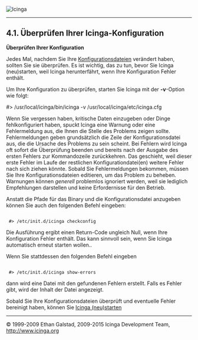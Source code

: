  ![Icinga](../images/logofullsize.png "Icinga") 

* * * * *

4.1. Überprüfen Ihrer Icinga-Konfiguration
------------------------------------------

**Überprüfen Ihrer Konfiguration**

Jedes Mal, nachdem Sie Ihre
[Konfigurationsdateien](config.md "3.1. Konfigurationsüberblick")
verändert haben, sollten Sie sie überprüfen. Es ist wichtig, das zu tun,
bevor Sie Icinga (neu)starten, weil Icinga herunterfährt, wenn Ihre
Konfiguration Fehler enthält.

Um Ihre Konfiguration zu überprüfen, starten Sie Icinga mit der
**-v**-Option wie folgt:

</code></pre> 
 #> /usr/local/icinga/bin/icinga -v /usr/local/icinga/etc/icinga.cfg
</code></pre>

Wenn Sie vergessen haben, kritische Daten einzugeben oder Dinge
fehlkonfiguriert haben, spuckt Icinga eine Warnung oder eine
Fehlermeldung aus, die Ihnen die Stelle des Problems zeigen sollte.
Fehlermeldungen geben grundsätzlich die Zeile der Konfigurationsdatei
aus, die die Ursache des Problems zu sein scheint. Bei Fehlern wird
Icinga oft sofort die Überprüfung beenden und bereits nach der Ausgabe
des ersten Fehlers zur Kommandozeile zurückkehren. Das geschieht, weil
dieser erste Fehler im Laufe der restlichen Konfigurationdatei(en)
weitere Fehler nach sich ziehen könnte. Sobald Sie Fehlermeldungen
bekommen, müssen Sie Ihre Konfigurationsdateien editieren, um das
Problem zu beheben. Warnungen können *generell* problemlos ignoriert
werden, weil sie lediglich Empfehlungen darstellen und keine
Erfordernisse für den Betrieb.

Anstatt die Pfade für das Binary und die Konfigurationsdatei anzugeben
können Sie auch den folgenden Befehl eingeben:

<pre><code>
 #> /etc/init.d/icinga checkconfig
</code></pre>

Die Ausführung ergibt einen Return-Code ungleich Null, wenn Ihre
Konfiguration Fehler enthält. Das kann sinnvoll sein, wenn Sie Icinga
automatisch erneut starten wollen..

Wenn Sie stattdessen den folgenden Befehl eingeben

<pre><code>
 #> /etc/init.d/icinga show-errors
</code></pre>

dann wird eine Datei mit den gefundenen Fehlern erstellt. Falls es
Fehler gibt, wird der Inhalt der Datei angezeigt.

Sobald Sie Ihre Konfigurationsdateien überprüft und eventuelle Fehler
bereinigt haben, können Sie [Icinga
(neu)starten](startstop.md "4.2. Icinga starten und stoppen")

* * * * *


© 1999-2009 Ethan Galstad, 2009-2015 Icinga Development Team,
http://www.icinga.org
